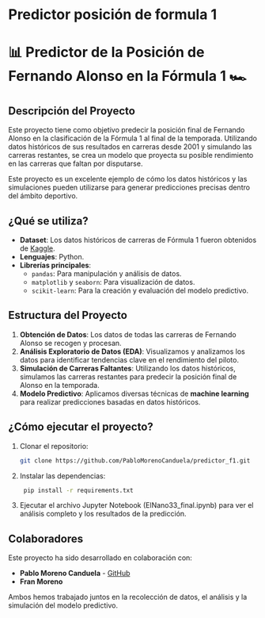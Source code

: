 # Predictor posición de formula 1

# 📊 Predictor de la Posición de Fernando Alonso en la Fórmula 1 🏎️

## Descripción del Proyecto

Este proyecto tiene como objetivo predecir la posición final de Fernando Alonso en la clasificación de la Fórmula 1 al final de la temporada. Utilizando datos históricos de sus resultados en carreras desde 2001 y simulando las carreras restantes, se crea un modelo que proyecta su posible rendimiento en las carreras que faltan por disputarse.

Este proyecto es un excelente ejemplo de cómo los datos históricos y las simulaciones pueden utilizarse para generar predicciones precisas dentro del ámbito deportivo.

## ¿Qué se utiliza?

- **Dataset**: Los datos históricos de carreras de Fórmula 1 fueron obtenidos de [Kaggle](https://www.kaggle.com/datasets/rohanrao/formula-1-world-championship-1950-2020?select=circuits.csv).
- **Lenguajes**: Python.
- **Librerías principales**:
  - `pandas`: Para manipulación y análisis de datos.
  - `matplotlib` y `seaborn`: Para visualización de datos.
  - `scikit-learn`: Para la creación y evaluación del modelo predictivo.
  
## Estructura del Proyecto

1. **Obtención de Datos**: Los datos de todas las carreras de Fernando Alonso se recogen y procesan.
2. **Análisis Exploratorio de Datos (EDA)**: Visualizamos y analizamos los datos para identificar tendencias clave en el rendimiento del piloto.
3. **Simulación de Carreras Faltantes**: Utilizando los datos históricos, simulamos las carreras restantes para predecir la posición final de Alonso en la temporada.
4. **Modelo Predictivo**: Aplicamos diversas técnicas de **machine learning** para realizar predicciones basadas en datos históricos. 

## ¿Cómo ejecutar el proyecto?

1. Clonar el repositorio:
   ```bash
   git clone https://github.com/PabloMorenoCanduela/predictor_f1.git

2. Instalar las dependencias:
   ```bash
    pip install -r requirements.txt

3. Ejecutar el archivo Jupyter Notebook (ElNano33_final.ipynb) para ver el análisis completo y los resultados de la predicción.


## Colaboradores

Este proyecto ha sido desarrollado en colaboración con:

- **Pablo Moreno Canduela** - [GitHub](https://github.com/PabloMorenoCanduela)
- **Fran Moreno** 
  
Ambos hemos trabajado juntos en la recolección de datos, el análisis y la simulación del modelo predictivo.




